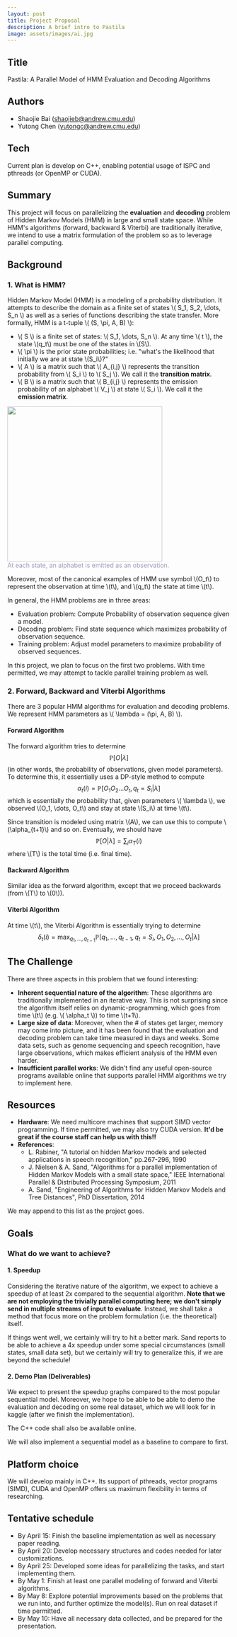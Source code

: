 ```yaml
---
layout: post
title: Project Proposal
description: A brief intro to Pastila
image: assets/images/ai.jpg
---
```


## Title

Pastila: A Parallel Model of HMM Evaluation and Decoding Algorithms

## Authors

  - Shaojie Bai (shaojieb@andrew.cmu.edu)
  - Yutong Chen (yutongc@andrew.cmu.edu)

## Tech

Current plan is develop on C++, enabling potential usage of ISPC and pthreads (or OpenMP or CUDA).

## Summary

This project will focus on parallelizing the **evaluation** and **decoding** problem of Hidden Markov Models (HMM) in large and small state space. While HMM's algorithms (forward, backward & Viterbi) are traditionally iterative, we intend to use a matrix formulation of the problem so as to leverage parallel computing.

## Background

### 1. What is HMM?

Hidden Markov Model (HMM) is a modeling of a probability distribution. It attempts to describe the domain as a finite set of states \\( S_1, S_2, \dots, S_n \\) as well as a series of functions describing the state transfer. More formally, HMM is a t-tuple \\( (S, \pi, A, B) \\):
  * \\( S \\) is a finite set of states: \\( S_1, \dots, S_n \\). At any time \\( t \\), the state \\(q_t\\) must be one of the states in \\(S\\). 
  * \\( \pi \\) is the prior state probabilities; i.e. "what's the likelihood that initially we are at state \\(S_i\\)?"
  * \\( A \\) is a matrix such that \\( A_{i,j} \\) represents the transition probability from \\( S_i \\) to \\( S_j \\). We call it the **transition matrix**.
  * \\( B \\) is a matrix such that \\( B_{i,j} \\) represents the emission probability of an alphabet \\( V_j \\) at state \\( S_i \\). We call it the **emission matrix**.

<div class="imgcap">
<img src="https://jerrybai1995.github.io/Pastila/assets/images/fg_hmm.png" height="350">
<div class="thecap" style="color: #9a9ab7">At each state, an alphabet is emitted as an observation.</div>
</div>

Moreover, most of the canonical examples of HMM use symbol \\(O_t\\) to represent the observation at time \\(t\\), and \\(q_t\\) the state at time \\(t\\).
  
In general, the HMM problems are in three areas:
  - Evaluation problem: Compute Probability of observation sequence given a model.
  - Decoding problem: Find state sequence which maximizes probability of observation sequence.  
  - Training problem: Adjust model parameters to maximize probability of observed sequences.

In this project, we plan to focus on the first two problems. With time permitted, we may attempt to tackle parallel training problem as well.
  
### 2. Forward, Backward and Viterbi Algorithms

There are 3 popular HMM algorithms for evaluation and decoding problems. We represent HMM parameters as \\( \lambda = (\pi, A, B) \\).

#### Forward Algorithm

The forward algorithm tries to determine 
$$
\mathbb{P}[O|\lambda]
$$
(in other words, the probability of observations, given model parameters). To determine this, it essentially uses a DP-style method to compute
$$
\alpha_t(i) = \mathbb{P}[O_1O_2 \dots O_t, q_t=S_i | \lambda]
$$
which is essentially the probability that, given parameters \\( \lambda \\), we observed \\(O_1, \dots, O_t\\) and stay at state \\(S_i\\) at time \\(t\\). 

Since transition is modeled using matrix \\(A\\), we can use this to compute \\(\alpha_{t+1}\\) and so on. Eventually, we should have 
$$
\mathbb{P}[O|\lambda] = \sum_{i} \alpha_T(i)
$$
where \\(T\\) is the total time (i.e. final time).

 
#### Backward Algorithm
 
Similar idea as the forward algorithm, except that we proceed backwards (from \\(T\\) to \\(0\\)). 

#### Viterbi Algorithm

At time \\(t\\), the Viterbi Algorithm is essentially trying to determine
$$
\delta_t(i) = \max_{q_1, \dots, q_{t-1}} \mathbb{P}[q_1, \dots, q_{t-1}, q_t=S_i, O_1, O_2, \dots, O_t | \lambda]
$$

## The Challenge

There are three aspects in this problem that we found interesting:
  - **Inherent sequential nature of the algorithm**: These algorithms are traditionally implemented in an iterative way. This is not surprising since the algorithm itself relies on dynamic-programming, which goes from time \\(t\\) (e.g. \\( \alpha_t \\)) to time \\(t+1\\).
  - **Large size of data**: Moreover, when the # of states get larger, memory may come into picture, and it has been found that the evaluation and decoding problem can take time measured in days and weeks. Some data sets, such as genome sequencing and speech recognition, have large observations, which makes efficient analysis of the HMM even harder.
  - **Insufficient parallel works**: We didn't find any useful open-source programs available online that supports parallel HMM algorithms we try to implement here.

## Resources
  
  - **Hardware**: We need multicore machines that support SIMD vector programming. If time permitted, we may also try CUDA version. **It'd be great if the course staff can help us with this!!**
  - **References**: 
    * L. Rabiner, "A tutorial on hidden Markov models and selected applications in speech recognition," pp.267-296, 1990
    * J. Nielsen & A. Sand, "Algorithms for a parallel implementation of Hidden Markov Models with a small state space," IEEE International Parallel & Distributed Processing Symposium, 2011
    * A. Sand, "Engineering of Algorithms for Hidden Markov Models and Tree Distances", PhD Dissertation, 2014
    
We may append to this list as the project goes.   
   

## Goals

### What do we want to achieve?

#### 1. Speedup
Considering the iterative nature of the algorithm, we expect to achieve a speedup of at least 2x compared to the sequential algorithm. **Note that we are not employing the trivially parallel computing here; we don't simply send in multiple streams of input to evaluate**. Instead, we shall take a method that focus more on the problem formulation (i.e. the theoretical) itself.

If things went well, we certainly will try to hit a better mark. Sand reports to be able to achieve a 4x speedup under some special circumstances (small states, small data set), but we certainly will try to generalize this, if we are beyond the schedule!

#### 2. Demo Plan (Deliverables)

We expect to present the speedup graphs compared to the most popular sequential model. Moreover, we hope to be able to be able to demo the evaluation and decoding on some real dataset, which we will look for in kaggle (after we finish the implementation). 

The C++ code shall also be available online. 
 
We will also implement a sequential model as a baseline to compare to first.
 

## Platform choice

We will develop mainly in C++. Its support of pthreads, vector programs (SIMD), CUDA and OpenMP offers us maximum flexibility in terms of researching.

## Tentative schedule

  - By April 15: Finish the baseline implementation as well as necessary paper reading.
  - By April 20: Develop necessary structures and codes needed for later customizations.
  - By April 25: Developed some ideas for parallelizing the tasks, and start implementing them.
  - By May 1: Finish at least one parallel modeling of forward and Viterbi algorithms.
  - By May 8: Explore potential improvements based on the problems that we run into, and further optimize the model(s). Run on real dataset if time permitted. 
  - By May 10: Have all necessary data collected, and be prepared for the presentation.
   
  